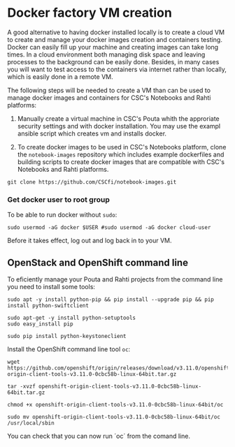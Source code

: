 # Docker factory VM creation
A good alternative to having docker installed locally is to create a cloud VM to create and manage your docker images creation and containers testing. Docker can easily fill up your machine and creating images can take long times. In a cloud environment both managing disk space and leaving processes to the background can be easily done. Besides, in many cases you will want to test access to the containers via internet rather than locally, which is easily done in a remote VM.

The following steps will be needed to create a VM than can be used to manage docker images and containers for CSC's Notebooks and Rahti platforms:

1. Manually create a virtual machine in CSC's Pouta whith the approriate security settings and with docker installation. You may use the exampl ansible script which creates vm and installs docker.

2. To create docker images to be used in CSC's Notebooks platform, clone the `notebook-images` repository which includes example dockerfiles and building scripts to create docker images that are compatible with CSC's Notebooks and Rahti platforms.
```
git clone https://github.com/CSCfi/notebook-images.git
```

### Get docker user to root group
To be able to run docker without `sudo`:

```
sudo usermod -aG docker $USER #sudo usermod -aG docker cloud-user
```
Before it takes effect, log out and log back in to your VM.

## OpenStack and OpenShift command line
To eficiently manage your Pouta and Rahti projects from the command line you need to install some tools:
```
sudo apt -y install python-pip && pip install --upgrade pip && pip install python-swiftclient

sudo apt-get -y install python-setuptools
sudo easy_install pip

sudo pip install python-keystoneclient
```
Install the OpenShift command line tool `oc`:

```
wget https://github.com/openshift/origin/releases/download/v3.11.0/openshift-origin-client-tools-v3.11.0-0cbc58b-linux-64bit.tar.gz

tar -xvzf openshift-origin-client-tools-v3.11.0-0cbc58b-linux-64bit.tar.gz

chmod +x openshift-origin-client-tools-v3.11.0-0cbc58b-linux-64bit/oc

sudo mv openshift-origin-client-tools-v3.11.0-0cbc58b-linux-64bit/oc /usr/local/sbin
```
You can check that you can now run ´oc´ from the comand line.
